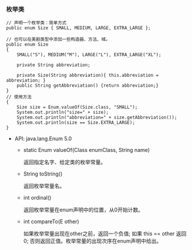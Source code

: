 ### 枚举类

```
// 声明一个枚举类：简单方式
public enum Size { SMALL, MEDIUM, LARGE, EXTRA_LARGE };

// 也可以在美剧类型中添加一些构造器、方法、域。
public enum Size
{
    SMALL("S"), MEDIUM("M"), LARGE("L"), EXTRA_LARGE("XL");

    private String abbreviation;

    private Size(String abbreviation){ this.abbreviation = abbreviation; }
    public String getAbbreviation() {return abbreviation;}
}
// 使用方法
{
    Size size = Enum.valueOf(Size.class, "SMALL");
    System.out.println("size=" + size);
    System.out.println("abbreviation=" + size.getAbbreviation());
    System.out.println(size == Size.EXTRA_LARGE);
}

```

* API: java.lang.Enum<E> 5.0

    * static Enum valueOf(Class enumClass, String name)
    
        返回指定名字、给定类的枚举常量。

    * String toString()
    
        返回枚举常量名。

    * int ordinal()

        返回枚举常量在enum声明中的位置，从0开始计数。

    * int compareTo(E other)

        如果枚举常量出现在other之前，返回一个负值; 如果 this == other 返回0;
        否则返回正值。枚举常量的出现次序在enum声明中给出。